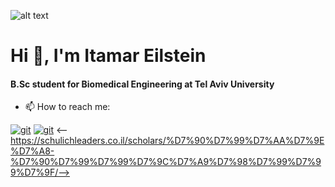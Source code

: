 ![alt text](https://blog.radware.com/wp-content/uploads/2019/10/Confidence.jpg)

<h1>Hi 👋, I'm Itamar Eilstein</h1>
<h4>B.Sc student for Biomedical Engineering at Tel Aviv University</h4>

- 📫 How to reach me:

<a href="https://www.linkedin.com/in/itamar-eilstein-08bb3221b/" target="git"> <img src="https://img.shields.io/badge/LinkedIn-0077B5?style=for-the-badge&logo=linkedin&logoColor=white" alt="git"></a> 
<a href="mailto:itamar9494@gmail.com" target="git"> <img src="https://img.shields.io/badge/Gmail-D14836?style=for-the-badge&logo=gmail&logoColor=white" alt="git"></a>
<--https://schulichleaders.co.il/scholars/%D7%90%D7%99%D7%AA%D7%9E%D7%A8-%D7%90%D7%99%D7%99%D7%9C%D7%A9%D7%98%D7%99%D7%99%D7%9F/-->
<!--
**Itamar9494/Itamar9494** is a ✨ _special_ ✨ repository because its `README.md` (this file) appears on your GitHub profile.

Here are some ideas to get you started:

- 🔭 I’m currently working on ...
- 🌱 I’m currently learning ...
- 👯 I’m looking to collaborate on ...
- 🤔 I’m looking for help with ...
- 💬 Ask me about ...
- 📫 How to reach me: ...
- 😄 Pronouns: ...
- ⚡ Fun fact: ...
-->
